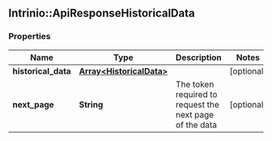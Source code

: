 ## Intrinio::ApiResponseHistoricalData

### Properties
Name | Type | Description | Notes
------------ | ------------- | ------------- | -------------
**historical_data** | [**Array&lt;HistoricalData&gt;**](HistoricalData.md) |  | [optional] 
**next_page** | **String** | The token required to request the next page of the data | [optional] 



